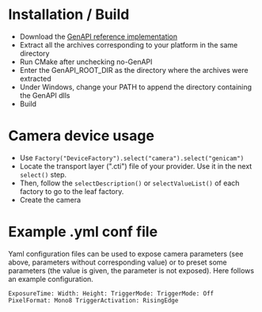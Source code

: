 # Installation / Build

 * Download the [GenAPI reference implementation](https://www.emva.org/wp-content/uploads/GenICam_V3_0_2_public_data.zip)
 * Extract all the archives corresponding to your platform in the same directory
 * Run CMake after unchecking no-GenAPI
 * Enter the GenAPI_ROOT_DIR as the directory where the archives were extracted
 * Under Windows, change your PATH to append the directory containing the GenAPI dlls
 * Build

# Camera device usage

 * Use `Factory("DeviceFactory").select("camera").select("genicam")`
 * Locate the transport layer (".cti") file of your provider. Use it in the next `select()` step.
 * Then, follow the `selectDescription()` or `selectValueList()` of each factory to go to the leaf factory.
 * Create the camera

# Example .yml conf file
Yaml configuration files can be used to expose camera parameters (see above, parameters without corresponding value) or to preset some parameters (the value is given, the parameter is not exposed). 
Here follows an example configuration. 

`
ExposureTime:
Width:
Height:
TriggerMode:
TriggerMode: Off
PixelFormat: Mono8
TriggerActivation: RisingEdge
`